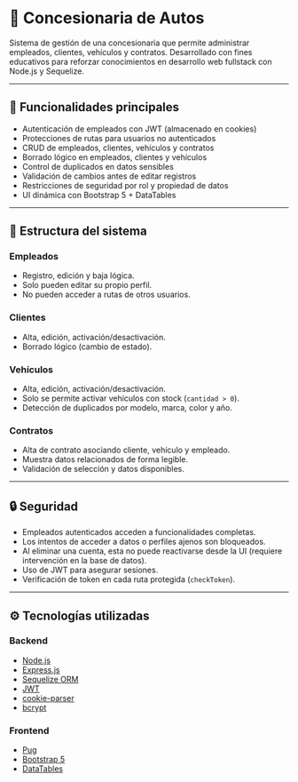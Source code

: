 # 🚗 Concesionaria de Autos

Sistema de gestión de una concesionaria que permite administrar empleados, clientes, vehículos y contratos. Desarrollado con fines educativos para reforzar conocimientos en desarrollo web fullstack con Node.js y Sequelize.

---

## 📌 Funcionalidades principales

- Autenticación de empleados con JWT (almacenado en cookies)
- Protecciones de rutas para usuarios no autenticados
- CRUD de empleados, clientes, vehículos y contratos
- Borrado lógico en empleados, clientes y vehículos
- Control de duplicados en datos sensibles
- Validación de cambios antes de editar registros
- Restricciones de seguridad por rol y propiedad de datos
- UI dinámica con Bootstrap 5 + DataTables

---

## 🧩 Estructura del sistema

### Empleados
- Registro, edición y baja lógica.
- Solo pueden editar su propio perfil.
- No pueden acceder a rutas de otros usuarios.

### Clientes
- Alta, edición, activación/desactivación.
- Borrado lógico (cambio de estado).

### Vehículos
- Alta, edición, activación/desactivación.
- Solo se permite activar vehículos con stock (`cantidad > 0`).
- Detección de duplicados por modelo, marca, color y año.

### Contratos
- Alta de contrato asociando cliente, vehículo y empleado.
- Muestra datos relacionados de forma legible.
- Validación de selección y datos disponibles.

---

## 🔒 Seguridad

- Empleados autenticados acceden a funcionalidades completas.
- Los intentos de acceder a datos o perfiles ajenos son bloqueados.
- Al eliminar una cuenta, esta no puede reactivarse desde la UI (requiere intervención en la base de datos).
- Uso de JWT para asegurar sesiones.
- Verificación de token en cada ruta protegida (`checkToken`).

---

## ⚙️ Tecnologías utilizadas

### Backend
- [Node.js](https://nodejs.org/)
- [Express.js](https://expressjs.com/)
- [Sequelize ORM](https://sequelize.org/)
- [JWT](https://jwt.io/)
- [cookie-parser](https://www.npmjs.com/package/cookie-parser)
- [bcrypt](https://www.npmjs.com/package/bcrypt)

### Frontend
- [Pug](https://pugjs.org/)
- [Bootstrap 5](https://getbootstrap.com/)
- [DataTables](https://datatables.net/)





